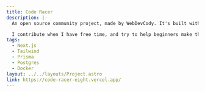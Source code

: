 ```yaml
---
title: Code Racer
description: |-
  An open source community project, made by WebDevCody. It's built with Next.js, Tailwind CSS, and TypeScript. Code racer is a typing speed game using code snippets, you can play with others or by yourself. 

  I contribute when I have free time, and try to help beginners make their first pull request.
tags:
  - Next.js
  - Tailwind
  - Prisma
  - Postgres
  - Docker
layout: ../../layouts/Project.astro
link: https://code-racer-eight.vercel.app/
---
```

